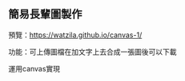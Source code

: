 簡易長輩圖製作
---------------------------------
預覽：https://watzila.github.io/canvas-1/

功能：可上傳圖檔在加文字上去合成一張圖後可以下載

運用canvas實現
